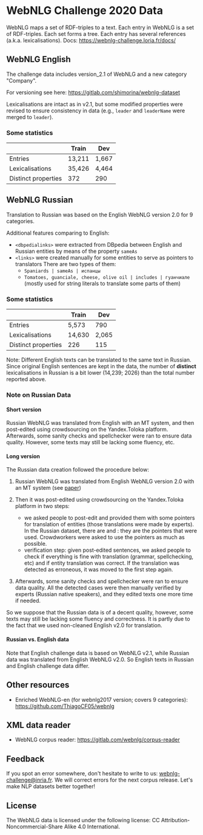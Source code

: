 # WebNLG Challenge 2020 Data
WebNLG maps a set of RDF-triples to a text.
Each entry in WebNLG is a set of RDF-triples. Each set forms a tree.
Each entry has several references (a.k.a. lexicalisations).
Docs: https://webnlg-challenge.loria.fr/docs/

## WebNLG English
The challenge data includes version_2.1 of WebNLG and a new category "Company".

For versioning see here: https://gitlab.com/shimorina/webnlg-dataset

Lexicalisations are intact as in v2.1, but some modified properties were revised to ensure consistency in data (e.g., `leader` and `leaderName` were merged to `leader`).

### Some statistics
|                     | Train  | Dev   |
| ------------------- |--------|-------|
| Entries             | 13,211 | 1,667 |  
| Lexicalisations     | 35,426 | 4,464 |
| Distinct properties | 372    | 290   |

## WebNLG Russian
Translation to Russian was based on the English WebNLG version 2.0 for 9 categories.

Additional features comparing to English:
- `<dbpedialinks>` were extracted from DBpedia between English and Russian entities by means of the property `sameAs`
- `<links>` were created manually for some entities to serve as pointers to translators
    There are two types of them:
    * `Spaniards | sameAs | испанцы`
    * `Tomatoes, guanciale, cheese, olive oil | includes | гуанчиале`
    (mostly used for string literals to translate some parts of them)

### Some statistics
|                     | Train  | Dev   |
| ------------------- |--------|-------|
| Entries             | 5,573  | 790   |  
| Lexicalisations     | 14,630 | 2,065 |
| Distinct properties | 226    | 115   |

Note: Different English texts can be translated to the same text in Russian.
Since original English sentences are kept in the data, the number of **distinct** lexicalisations in Russian is a bit lower (14,239; 2026) than the total number reported above.

### Note on Russian Data
#### Short version
Russian WebNLG was translated from English with an MT system, and then post-edited using crowdsourcing on the Yandex.Toloka platform.
Afterwards, some sanity checks and spellchecker were ran to ensure data quality.
However, some texts may still be lacking some fluency, etc.

#### Long version
The Russian data creation followed the procedure below:

1. Russian WebNLG was translated from English WebNLG version 2.0 with an MT system (see [paper](https://www.aclweb.org/anthology/W19-3706.pdf))

2. Then it was post-edited using crowdsourcing on the Yandex.Toloka platform in two steps:

    * we asked people to post-edit and provided them with some pointers for translation of entities (those translations were made by experts). In the Russian dataset, there are <links> and <dbpedialinks>: they are the pointers that were used. Crowdworkers were asked to use the pointers as much as possible.
    * verification step: given post-edited sentences, we asked people to check if everything is fine with translation (grammar, spellchecking, etc) and if entity translation was correct. If the translation was detected as erroneous, it was moved to the first step again.

3. Afterwards, some sanity checks and spellchecker were ran to ensure data quality. All the detected cases were then manually verified by experts (Russian native speakers), and they edited texts one more time if needed.

So we suppose that the Russian data is of a decent quality, however, some texts may still be lacking some fluency and correctness. It is partly due to the fact that we used non-cleaned English v2.0 for translation.

#### Russian vs. English data
Note that English challenge data is based on WebNLG v2.1, while Russian data was translated from English WebNLG v2.0. So English texts in Russian and English challenge data differ.

## Other resources
 * Enriched WebNLG-en (for webnlg2017 version; covers 9 categories): https://github.com/ThiagoCF05/webnlg

## XML data reader
 * WebNLG corpus reader: https://gitlab.com/webnlg/corpus-reader

## Feedback
If you spot an error somewhere, don't hesitate to write to us: <webnlg-challenge@inria.fr>. We will correct errors for the next corpus release. Let's make NLP datasets better together!

## License
The WebNLG data is licensed under the following license: CC Attribution-Noncommercial-Share Alike 4.0 International.

